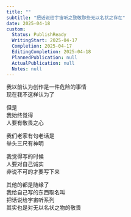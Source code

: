 ```yaml
---  
title: ""  
subtitle: "把话说给宇宙听之致敬那些无以名状之存在"  
date: 2025-04-18  
custom:  
  Status: PublishReady  
  WritingStart: 2025-04-17  
  Completion: 2025-04-17  
  EditingCompletion: 2025-04-18  
  PlannedPublication: null  
  ActualPublication: null  
  Notes: null  
---          
```

          
我以前认为创作是一件危险的事情          
现在我不这样认为了          
          
但是          
我始终觉得          
人要有敬畏之心          
          
我们老家有句老话是          
举头三尺有神明          
          
我觉得写的时候          
人要对自己诚实          
非说不可的才要写下来          
          
其他的都是随缘了          
我给自己写的东西取名叫          
把话说给宇宙听系列          
其实也是对无以名状之物的敬畏          
         
        